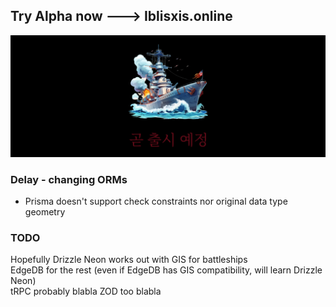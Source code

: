 ## Try Alpha now ---> Iblisxis.online

![coming soon](./static/comingsoon.png)

### Delay - changing ORMs
- Prisma doesn't support check constraints nor original data type geometry

### TODO
Hopefully Drizzle Neon works out with GIS for battleships\
EdgeDB for the rest (even if EdgeDB has GIS compatibility, will learn Drizzle Neon)\
tRPC probably blabla ZOD too blabla
